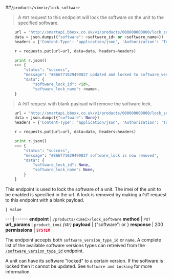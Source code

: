 ##`/products/<imei>/lock_software`

> A `PUT` request to this endpoint will lock the software on the unit to the specified software.

```python
    url = "http://smartapi.bboxx.co.uk/v1/products/000000000000/lock_software"
    data = json.dumps({"software": <software_id> or <software_name>})       # look up software IDs using GET: Software Version Type
    headers = {'Content-Type': 'application/json', 'Authorization': 'Token token=' + A_VALID_TOKEN}

    r = requests.put(url=url, data=data, headers=headers)

    print r.json()
    >>> {
        "status": "success",
        "message": "#866771029490827 updated and locked to software_version <version_name>",
        "data": {
            "software_lock_id": <id>,
            "software_lock_name": <name>,
    }
```

> A `PUT` request with blank payload will remove the software lock.

```python
    url = "http://smartapi.bboxx.co.uk/v1/products/000000000000/lock_software"
    data = json.dumps({"software": None})
    headers = {'Content-Type': 'application/json', 'Authorization': 'Token token=' + A_VALID_TOKEN}

    r = requests.put(url=url, data=data, headers=headers)

    print r.json()
    >>> {
        "status": "success",
        "message": "#866771029490827 software_lock is now removed",
        "data": {
            "software_lock_id": None,
            "software_lock_name": None,
        }
    }
```

This endpoint is used to lock the software of a unit. The imei of the unit to be enabled is specified in the url.
A lock is removed by making a `PUT` request to this endpoint with a blank payload.

    | value
---:|:------
__endpoint__ | `/products/<imei>/lock_software`
__method__ | `PUT`
__url_params__ | `product_imei` _(str)_
__payload__ | {"software": <id> or <name>}
__response__ | 200
__permissions__ | <font color="Crimson">__`SYSTEM`__</font>

The endpoint accepts both `software_version_type_id` or `name`. A complete list of the available software versions types can retreived from the <a href=/#software-version-type>`/software_version_type_id`</a> endpoint.

A unit can have its software "locked" to a certain version. If the software is locked then it cannot be updated. See `Software and Locking` for more information.
